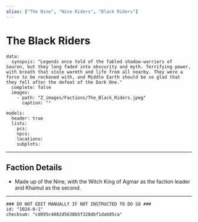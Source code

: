 ```yaml
---
alias: ["The Nine", "Nine Riders", "Black Riders"]
---
```

# The Black Riders

```RpgManagerData
data: 
  synopsis: "Legends once told of the fabled shadow-warriors of Sauron, but they long faded into obscurity and myth. Terrifying power, with breath that stole warmth and life from all nearby. They were a force to be reckoned with, and Middle Earth should be so glad that they fell after the defeat of the Dark One."
  complete: false
  images: 
    - path: "Z_images/Factions/The_Black_Riders.jpeg"
      caption: ""
```

```RpgManager
models: 
  header: true
  lists: 
    pcs: 
    npcs: 
    locations: 
    subplots: 
```

---

## Faction Details

- Made up of the Nine, with the Witch King of Agmar as the faction leader and Khamul as the second.

---

```RpgManagerID
### DO NOT EDIT MANUALLY IF NOT INSTRUCTED TO DO SO ###
id: "1024-0-1"
checksum: "cd895c4882d5638b5f328dbf1dab05ca"
```
